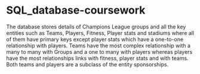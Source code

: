 # SQL_database-coursework
The database stores details of Champions League groups and all the key entities such as Teams, Players, Fitness, Player stats and stadiums where all of them have primary keys except player stats which have a one-to-one relationship with players. Teams have the most complex relationship with a many to many with Groups and a one to many with players whereas players have the most relationships links with fitness, player stats and with teams.
Both teams and players are a subclass of the entity sponsorships.
